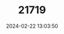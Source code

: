 ---
title: "21719"
category: "Thaumatogryllus cavicola"
draft: false
date: 2024-02-22 13:03:50
languages:
  English: ["Volcanoes Cave Cricket"]
---